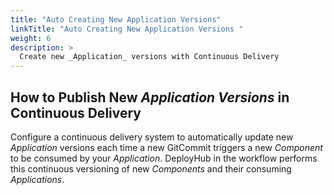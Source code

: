 ```yaml
---
title: "Auto Creating New Application Versions"
linkTitle: "Auto Creating New Application Versions "
weight: 6
description: >
  Create new _Application_ versions with Continuous Delivery
---
```


## How to Publish New _Application Versions_ in Continuous Delivery

Configure a continuous delivery system to automatically update new _Application_ versions each time a new GitCommit triggers a new _Component_ to be consumed by your _Application_. DeployHub in the workflow performs this continuous versioning of new _Components_ and their consuming _Applications_.
